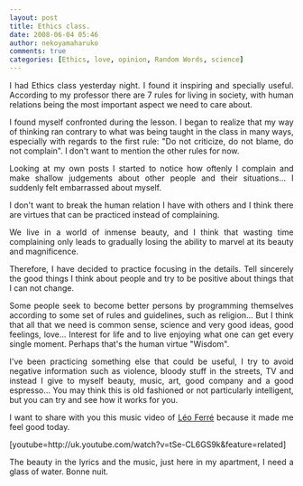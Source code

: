 ```yaml
---
layout: post
title: Ethics class.
date: 2008-06-04 05:46
author: nekoyamaharuko
comments: true
categories: [Ethics, love, opinion, Random Words, science]
---
```

<p style="text-align:justify;">I had Ethics class yesterday night. I found it inspiring and specially useful. According to my professor there are 7 rules for living in society, with human relations being the most important aspect we need to care about.</p>
<p style="text-align:justify;">I found myself confronted during the lesson. I began to realize that my way of thinking ran contrary to what was being taught in the class in many ways, especially with regards to the first rule: "Do not criticize, do not blame, do not complain". I don't want to mention the other rules for now.</p>
<p style="text-align:justify;">Looking at my own posts I started to notice how oftenly I complain and make shallow judgements about other people and their situations… I suddenly felt embarrassed about myself.</p>
<p style="text-align:justify;">I don't want to break the human relation I have with others and I think there are virtues that can be practiced instead of complaining.</p>
<p style="text-align:justify;">We live in a world of inmense beauty, and I think that wasting time complaining only leads to gradually losing the ability to marvel at its beauty and magnificence.<!--more--></p>
<p style="text-align:justify;">Therefore, I have decided to practice focusing in the details. Tell sincerely the good things I think about people and try to be positive about things that I can not change.</p>
<p style="text-align:justify;">Some people seek to become better persons by programming themselves according to some set of rules and guidelines, such as religion…
But I think that all that we need is common sense, science and very good ideas, good feelings, love…
Interest for life and to live enjoying what one can get every single moment. Perhaps that's the human virtue "Wisdom".</p>
<p style="text-align:justify;">I've been practicing something else that could be useful, I try to avoid negative information such as violence, bloody stuff in the streets,
TV and instead I give to myself beauty, music, art, good company and a good espresso… You may think this is old fashioned or not particularly intelligent, but you can try and see how it works for you.</p>
<p style="text-align:justify;">I want to share with you this music video of <a title="C'est extra" href="http://www.last.fm/music/L%C3%A9o+Ferr%C3%A9/_/C%27est+Extra" target="_blank">Léo Ferré</a> because it made me feel good today.</p>
<p style="text-align:justify;">[youtube=http://uk.youtube.com/watch?v=tSe-CL6GS9k&amp;feature=related]</p>
<p style="text-align:justify;">The beauty in the lyrics and the music, just here in my apartment, I need a glass of water. Bonne nuit.</p>
